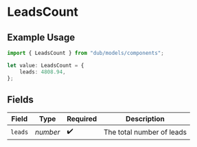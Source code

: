 # LeadsCount

## Example Usage

```typescript
import { LeadsCount } from "dub/models/components";

let value: LeadsCount = {
    leads: 4808.94,
};
```

## Fields

| Field                     | Type                      | Required                  | Description               |
| ------------------------- | ------------------------- | ------------------------- | ------------------------- |
| `leads`                   | *number*                  | :heavy_check_mark:        | The total number of leads |